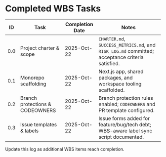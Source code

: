 # Completed WBS Tasks

| ID | Task | Completion Date | Notes |
| --- | --- |-----------------| --- |
| 0.0 | Project charter & scope | 2025-Oct-22     | `CHARTER.md`, `SUCCESS_METRICS.md`, and `RISK_LOG.md` committed; acceptance criteria satisfied. |
| 0.1 | Monorepo scaffolding | 2025-Oct-22     | Next.js app, shared packages, and workspace tooling scaffolded. |
| 0.2 | Branch protections & CODEOWNERS | 2025-Oct-22     | Branch protection rules enabled; `CODEOWNERS` and PR template configured. |
| 0.3 | Issue templates & labels | 2025-Oct-22     | Issue forms added for feature/bug/tech debt; WBS-aware label sync script documented. |

Update this log as additional WBS items reach completion.
